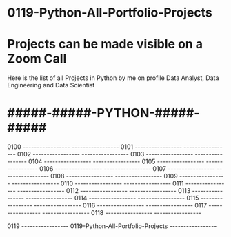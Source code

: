 # 0119-Python-All-Portfolio-Projects
# Projects can be made visible on a Zoom Call

Here is the list of all Projects in Python by me on profile Data Analyst, Data Engineering and Data Scientist
# #####-#####-PYTHON-#####-#####

0100 -----------------  -----------------
0101 -----------------  -----------------
0102 -----------------  -----------------
0103 -----------------  -----------------
0104 -----------------  -----------------
0105 -----------------  -----------------
0106 -----------------  -----------------
0107 -----------------  -----------------
0108 -----------------  -----------------
0109 -----------------  -----------------
0110 -----------------  -----------------
0111 -----------------  -----------------
0112 -----------------  -----------------
0113 -----------------  -----------------
0114 -----------------  -----------------
0115 -----------------  -----------------
0116 -----------------  -----------------
0117 -----------------  -----------------
0118 -----------------  -----------------

0119 ----------------- 0119-Python-All-Portfolio-Projects -----------------
